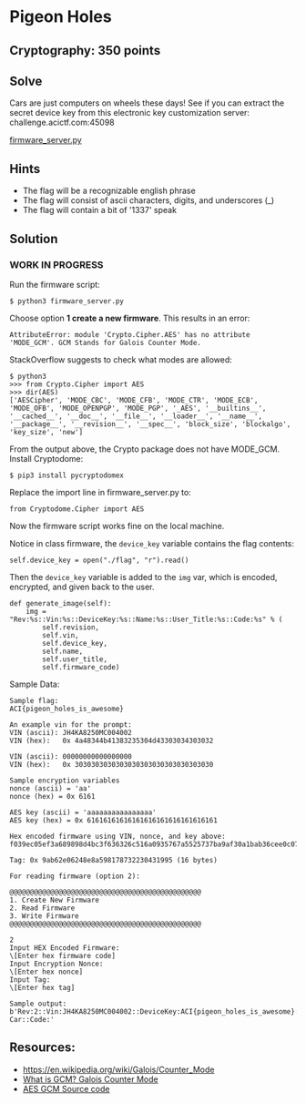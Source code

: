 
# Pigeon Holes

## Cryptography: 350 points

## Solve
Cars are just computers on wheels these days! See if you can extract the secret device key from this electronic key customization server: challenge.acictf.<span>com:45098 

[firmware_server.py](firmware_server.py)

## Hints
* The flag will be a recognizable english phrase
* The flag will consist of ascii characters, digits, and underscores (_)
* The flag will contain a bit of '1337' speak

## Solution

### WORK IN PROGRESS

Run the firmware script:
```
$ python3 firmware_server.py 
```
Choose option **1 create a new firmware**. This results in an error:
```
AttributeError: module 'Crypto.Cipher.AES' has no attribute 'MODE_GCM'. GCM Stands for Galois Counter Mode. 
```


StackOverflow suggests to check what modes are allowed: 
```
$ python3
>>> from Crypto.Cipher import AES
>>> dir(AES)
['AESCipher', 'MODE_CBC', 'MODE_CFB', 'MODE_CTR', 'MODE_ECB', 'MODE_OFB', 'MODE_OPENPGP', 'MODE_PGP', '_AES', '__builtins__', '__cached__', '__doc__', '__file__', '__loader__', '__name__', '__package__', '__revision__', '__spec__', 'block_size', 'blockalgo', 'key_size', 'new']
```

From the output above, the Crypto package does not have MODE_GCM. Install Cryptodome:
```
$ pip3 install pycryptodomex
```

Replace the import line in firmware_server.py to:
```
from Cryptodome.Cipher import AES
```

Now the firmware script works fine on the local machine.

Notice in class firmware, the `device_key` variable contains the flag contents:
```
self.device_key = open("./flag", "r").read()
```

Then the `device_key` variable is added to the `img` var, which is encoded, encrypted, and given back to the user.
```
def generate_image(self):
    img = "Rev:%s::Vin:%s::DeviceKey:%s::Name:%s::User_Title:%s::Code:%s" % (
        self.revision,
        self.vin,
        self.device_key,
        self.name,
        self.user_title,
        self.firmware_code)
```

Sample Data:
```
Sample flag:
ACI{pigeon_holes_is_awesome}

An example vin for the prompt:
VIN (ascii): JH4KA8250MC004002
VIN (hex):   0x 4a48344b41383235304d43303034303032

VIN (ascii): 00000000000000000
VIN (hex):   0x 3030303030303030303030303030303030

Sample encryption variables
nonce (ascii) = 'aa'
nonce (hex) = 0x 6161

AES key (ascii) = 'aaaaaaaaaaaaaaaa'
AES key (hex) = 0x 61616161616161616161616161616161

Hex encoded firmware using VIN, nonce, and key above:
f039ec05ef3a689898d4bc3f636326c516a0935767a5525737ba9af30a1bab36cee0c0750e7401d275e583e1843441c380123bdc85263a99e36114da9730f1b0bd7ba12d885ca0869feae347162afc082c5381da23a225ee4484ce220dbfefc85282afbd1d5024ef0df3ed52897039c10f1ca04299dd215f

Tag: 0x 9ab62e06248e8a598178732230431995 (16 bytes)        

For reading firmware (option 2):

@@@@@@@@@@@@@@@@@@@@@@@@@@@@@@@@@@@@@@@@@@@@@@@
1. Create New Firmware
2. Read Firmware
3. Write Firmware
@@@@@@@@@@@@@@@@@@@@@@@@@@@@@@@@@@@@@@@@@@@@@@@

2
Input HEX Encoded Firmware: 
\[Enter hex firmware code]
Input Encryption Nonce: 
\[Enter hex nonce]
Input Tag: 
\[Enter hex tag]

Sample output:
b'Rev:2::Vin:JH4KA8250MC004002::DeviceKey:ACI{pigeon_holes_is_awesome}::Name:V.i.r.t.u.a.l.K.E.Y::User_Title:My Car::Code:'
```

## Resources:
* https://en.wikipedia.org/wiki/Galois/Counter_Mode
* [What is GCM? Galois Counter Mode](https://youtu.be/g_eY7JXOc8U)
* [AES GCM Source code][1]

[1]:https://github.com/Legrandin/pycryptodome/blob/6fb4ca4c73d7e80f336c183dd8ed906d3c4320a2/lib/Crypto/Cipher/_mode_gcm.py#L155